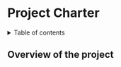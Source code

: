 # Project Charter

<details>

<summary>Table of contents</summary>

- [Project Charter](#project-charter)
  - [Overview of the project](#overview-of-the-project)

</details>

## Overview of the project


